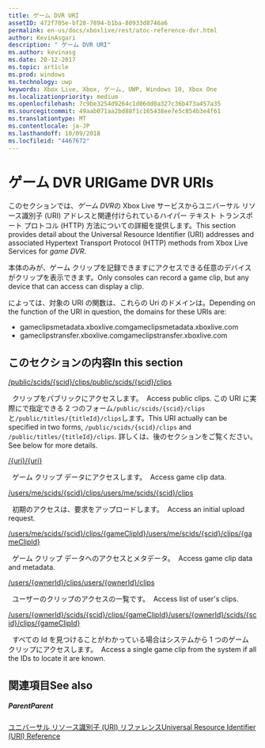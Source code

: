 ```yaml
---
title: ゲーム DVR URI
assetID: 472f705e-bf28-7894-b1ba-80933d8746a6
permalink: en-us/docs/xboxlive/rest/atoc-reference-dvr.html
author: KevinAsgari
description: " ゲーム DVR URI"
ms.author: kevinasg
ms.date: 20-12-2017
ms.topic: article
ms.prod: windows
ms.technology: uwp
keywords: Xbox Live, Xbox, ゲーム, UWP, Windows 10, Xbox One
ms.localizationpriority: medium
ms.openlocfilehash: 7c9be3254d9264c1d06dd0a327c36b473a457a35
ms.sourcegitcommit: 49aab071aa2bd88f1c165438ee7e5c854b3e4f61
ms.translationtype: MT
ms.contentlocale: ja-JP
ms.lasthandoff: 10/09/2018
ms.locfileid: "4467672"
---
```

# <a name="game-dvr-uris"></a><span data-ttu-id="3a543-104">ゲーム DVR URI</span><span class="sxs-lookup"><span data-stu-id="3a543-104">Game DVR URIs</span></span>
 
<span data-ttu-id="3a543-105">このセクションでは、*ゲーム DVR*の Xbox Live サービスからユニバーサル リソース識別子 (URI) アドレスと関連付けられているハイパー テキスト トランスポート プロトコル (HTTP) 方法についての詳細を提供します。</span><span class="sxs-lookup"><span data-stu-id="3a543-105">This section provides detail about the Universal Resource Identifier (URI) addresses and associated Hypertext Transport Protocol (HTTP) methods from Xbox Live Services for *game DVR*.</span></span>
 
<span data-ttu-id="3a543-106">本体のみが、ゲーム クリップを記録できますにアクセスできる任意のデバイスがクリップを表示できます。</span><span class="sxs-lookup"><span data-stu-id="3a543-106">Only consoles can record a game clip, but any device that can access can display a clip.</span></span>
 
<span data-ttu-id="3a543-107">によっては、対象の URI の関数は、これらの Uri のドメインは。</span><span class="sxs-lookup"><span data-stu-id="3a543-107">Depending on the function of the URI in question, the domains for these URIs are:</span></span>
 
   *  <span data-ttu-id="3a543-108">gameclipsmetadata.xboxlive.com</span><span class="sxs-lookup"><span data-stu-id="3a543-108">gameclipsmetadata.xboxlive.com</span></span> 
   *  <span data-ttu-id="3a543-109">gameclipstransfer.xboxlive.com</span><span class="sxs-lookup"><span data-stu-id="3a543-109">gameclipstransfer.xboxlive.com</span></span> 
  
<a id="ID4EZB"></a>

 
## <a name="in-this-section"></a><span data-ttu-id="3a543-110">このセクションの内容</span><span class="sxs-lookup"><span data-stu-id="3a543-110">In this section</span></span>

[<span data-ttu-id="3a543-111">/public/scids/{scid}/clips</span><span class="sxs-lookup"><span data-stu-id="3a543-111">/public/scids/{scid}/clips</span></span>](uri-publicscidclips.md)

<span data-ttu-id="3a543-112">&nbsp;&nbsp;クリップをパブリックにアクセスします。</span><span class="sxs-lookup"><span data-stu-id="3a543-112">&nbsp;&nbsp;Access public clips.</span></span> <span data-ttu-id="3a543-113">この URI に実際にで指定できる 2 つのフォーム`/public/scids/{scid}/clips`と`/public/titles/{titleId}/clips`します。</span><span class="sxs-lookup"><span data-stu-id="3a543-113">This URI actually can be specified in two forms, `/public/scids/{scid}/clips` and `/public/titles/{titleId}/clips`.</span></span> <span data-ttu-id="3a543-114">詳しくは、後のセクションをご覧ください。</span><span class="sxs-lookup"><span data-stu-id="3a543-114">See below for more details.</span></span>

[<span data-ttu-id="3a543-115">/{uri}</span><span class="sxs-lookup"><span data-stu-id="3a543-115">/{uri}</span></span>](uri-uri.md)

<span data-ttu-id="3a543-116">&nbsp;&nbsp;ゲーム クリップ データにアクセスします。</span><span class="sxs-lookup"><span data-stu-id="3a543-116">&nbsp;&nbsp;Access game clip data.</span></span>

[<span data-ttu-id="3a543-117">/users/me/scids/{scid}/clips</span><span class="sxs-lookup"><span data-stu-id="3a543-117">/users/me/scids/{scid}/clips</span></span>](uri-usersmescidclips.md)

<span data-ttu-id="3a543-118">&nbsp;&nbsp;初期のアクセスは、要求をアップロードします。</span><span class="sxs-lookup"><span data-stu-id="3a543-118">&nbsp;&nbsp;Access an initial upload request.</span></span>

[<span data-ttu-id="3a543-119">/users/me/scids/{scid}/clips/{gameClipId}</span><span class="sxs-lookup"><span data-stu-id="3a543-119">/users/me/scids/{scid}/clips/{gameClipId}</span></span>](uri-usersmescidclipsgameclipid.md)

<span data-ttu-id="3a543-120">&nbsp;&nbsp;ゲーム クリップ データへのアクセスとメタデータ。</span><span class="sxs-lookup"><span data-stu-id="3a543-120">&nbsp;&nbsp;Access game clip data and metadata.</span></span>

[<span data-ttu-id="3a543-121">/users/{ownerId}/clips</span><span class="sxs-lookup"><span data-stu-id="3a543-121">/users/{ownerId}/clips</span></span>](uri-usersowneridclips.md)

<span data-ttu-id="3a543-122">&nbsp;&nbsp;ユーザーのクリップのアクセスの一覧です。</span><span class="sxs-lookup"><span data-stu-id="3a543-122">&nbsp;&nbsp;Access list of user's clips.</span></span>

[<span data-ttu-id="3a543-123">/users/{ownerId}/scids/{scid}/clips/{gameClipId}</span><span class="sxs-lookup"><span data-stu-id="3a543-123">/users/{ownerId}/scids/{scid}/clips/{gameClipId}</span></span>](uri-usersowneridscidclipsgameclipid.md)

<span data-ttu-id="3a543-124">&nbsp;&nbsp;すべての Id を見つけることがわかっている場合はシステムから 1 つのゲーム クリップにアクセスします。</span><span class="sxs-lookup"><span data-stu-id="3a543-124">&nbsp;&nbsp;Access a single game clip from the system if all the IDs to locate it are known.</span></span>
 
<a id="ID4EOC"></a>

 
## <a name="see-also"></a><span data-ttu-id="3a543-125">関連項目</span><span class="sxs-lookup"><span data-stu-id="3a543-125">See also</span></span>
 
<a id="ID4EQC"></a>

 
##### <a name="parent"></a><span data-ttu-id="3a543-126">Parent</span><span class="sxs-lookup"><span data-stu-id="3a543-126">Parent</span></span> 

[<span data-ttu-id="3a543-127">ユニバーサル リソース識別子 (URI) リファレンス</span><span class="sxs-lookup"><span data-stu-id="3a543-127">Universal Resource Identifier (URI) Reference</span></span>](../atoc-xboxlivews-reference-uris.md)

   